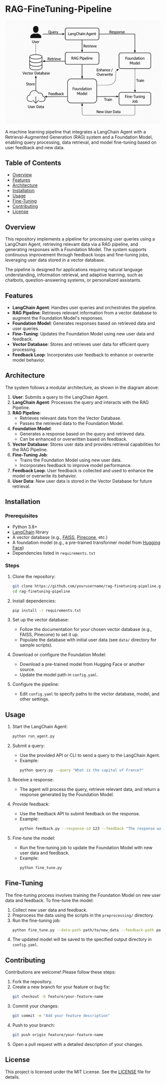 # RAG-FineTuning-Pipeline

![Pipeline Architecture](./assets/image.png)

A machine learning pipeline that integrates a LangChain Agent with a Retrieval-Augmented Generation (RAG) system and a Foundation Model, enabling query processing, data retrieval, and model fine-tuning based on user feedback and new data.

## Table of Contents

- [Overview](#overview)
- [Features](#features)
- [Architecture](#architecture)
- [Installation](#installation)
- [Usage](#usage)
- [Fine-Tuning](#fine-tuning)
- [Contributing](#contributing)
- [License](#license)

## Overview

This repository implements a pipeline for processing user queries using a LangChain Agent, retrieving relevant data via a RAG pipeline, and generating responses with a Foundation Model. The system supports continuous improvement through feedback loops and fine-tuning jobs, leveraging user data stored in a vector database.

The pipeline is designed for applications requiring natural language understanding, information retrieval, and adaptive learning, such as chatbots, question-answering systems, or personalized assistants.

## Features

- **LangChain Agent**: Handles user queries and orchestrates the pipeline.
- **RAG Pipeline**: Retrieves relevant information from a vector database to augment the Foundation Model's responses.
- **Foundation Model**: Generates responses based on retrieved data and user queries.
- **Fine-Tuning**: Updates the Foundation Model using new user data and feedback.
- **Vector Database**: Stores and retrieves user data for efficient query processing.
- **Feedback Loop**: Incorporates user feedback to enhance or overwrite model behavior.

## Architecture

The system follows a modular architecture, as shown in the diagram above:

1. **User**: Submits a query to the LangChain Agent.
2. **LangChain Agent**: Processes the query and interacts with the RAG Pipeline.
3. **RAG Pipeline**:
   - Retrieves relevant data from the Vector Database.
   - Passes the retrieved data to the Foundation Model.
4. **Foundation Model**:
   - Generates a response based on the query and retrieved data.
   - Can be enhanced or overwritten based on feedback.
5. **Vector Database**: Stores user data and provides retrieval capabilities for the RAG Pipeline.
6. **Fine-Tuning Job**:
   - Trains the Foundation Model using new user data.
   - Incorporates feedback to improve model performance.
7. **Feedback Loop**: User feedback is collected and used to enhance the model or overwrite its behavior.
8. **User Data**: New user data is stored in the Vector Database for future retrieval.

## Installation

### Prerequisites

- Python 3.8+
- [LangChain](https://github.com/langchain-ai/langchain) library
- A vector database (e.g., [FAISS](https://github.com/facebookresearch/faiss), [Pinecone](https://www.pinecone.io/), etc.)
- A foundation model (e.g., a pre-trained transformer model from [Hugging Face](https://huggingface.co/))
- Dependencies listed in `requirements.txt`

### Steps

1. Clone the repository:

   ```bash
   git clone https://github.com/yourusername/rag-finetuning-pipeline.git
   cd rag-finetuning-pipeline
   ```

2. Install dependencies:

   ```bash
   pip install -r requirements.txt
   ```

3. Set up the vector database:

   - Follow the documentation for your chosen vector database (e.g., FAISS, Pinecone) to set it up.
   - Populate the database with initial user data (see `data/` directory for sample scripts).

4. Download or configure the Foundation Model:

   - Download a pre-trained model from Hugging Face or another source.
   - Update the model path in `config.yaml`.

5. Configure the pipeline:
   - Edit `config.yaml` to specify paths to the vector database, model, and other settings.

## Usage

1. Start the LangChain Agent:

   ```bash
   python run_agent.py
   ```

2. Submit a query:

   - Use the provided API or CLI to send a query to the LangChain Agent.
   - Example:
     ```bash
     python query.py --query "What is the capital of France?"
     ```

3. Receive a response:

   - The agent will process the query, retrieve relevant data, and return a response generated by the Foundation Model.

4. Provide feedback:

   - Use the feedback API to submit feedback on the response.
   - Example:
     ```bash
     python feedback.py --response-id 123 --feedback "The response was accurate but could be more detailed."
     ```

5. Fine-tune the model:
   - Run the fine-tuning job to update the Foundation Model with new user data and feedback.
   - Example:
     ```bash
     python fine_tune.py
     ```

## Fine-Tuning

The fine-tuning process involves training the Foundation Model on new user data and feedback. To fine-tune the model:

1. Collect new user data and feedback.
2. Preprocess the data using the scripts in the `preprocessing/` directory.
3. Run the fine-tuning job:
   ```bash
   python fine_tune.py --data-path path/to/new_data --feedback-path path/to/feedback
   ```
4. The updated model will be saved to the specified output directory in `config.yaml`.

## Contributing

Contributions are welcome! Please follow these steps:

1. Fork the repository.
2. Create a new branch for your feature or bug fix:
   ```bash
   git checkout -b feature/your-feature-name
   ```
3. Commit your changes:
   ```bash
   git commit -m "Add your feature description"
   ```
4. Push to your branch:
   ```bash
   git push origin feature/your-feature-name
   ```
5. Open a pull request with a detailed description of your changes.

## License

This project is licensed under the MIT License. See the [LICENSE](LICENSE) file for details.

